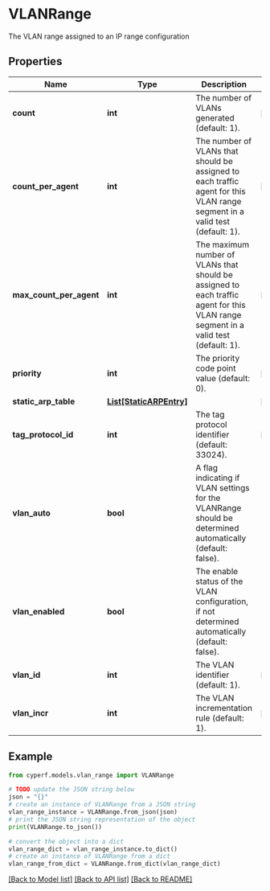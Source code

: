 # VLANRange

The VLAN range assigned to an IP range configuration

## Properties

Name | Type | Description | Notes
------------ | ------------- | ------------- | -------------
**count** | **int** | The number of VLANs generated (default: 1). | [optional] 
**count_per_agent** | **int** | The number of VLANs that should be assigned to each traffic agent for this VLAN range segment in a valid test (default: 1). | [optional] 
**max_count_per_agent** | **int** | The maximum number of VLANs that should be assigned to each traffic agent for this VLAN range segment in a valid test (default: 1). | [optional] 
**priority** | **int** | The priority code point value (default: 0). | [optional] 
**static_arp_table** | [**List[StaticARPEntry]**](StaticARPEntry.md) |  | [optional] 
**tag_protocol_id** | **int** | The tag protocol identifier (default: 33024). | [optional] 
**vlan_auto** | **bool** | A flag indicating if VLAN settings for the VLANRange should be determined automatically (default: false). | 
**vlan_enabled** | **bool** | The enable status of the VLAN configuration, if not determined automatically (default: false). | 
**vlan_id** | **int** | The VLAN identifier (default: 1). | [optional] 
**vlan_incr** | **int** | The VLAN incrementation rule (default: 1). | [optional] 

## Example

```python
from cyperf.models.vlan_range import VLANRange

# TODO update the JSON string below
json = "{}"
# create an instance of VLANRange from a JSON string
vlan_range_instance = VLANRange.from_json(json)
# print the JSON string representation of the object
print(VLANRange.to_json())

# convert the object into a dict
vlan_range_dict = vlan_range_instance.to_dict()
# create an instance of VLANRange from a dict
vlan_range_from_dict = VLANRange.from_dict(vlan_range_dict)
```
[[Back to Model list]](../README.md#documentation-for-models) [[Back to API list]](../README.md#documentation-for-api-endpoints) [[Back to README]](../README.md)


